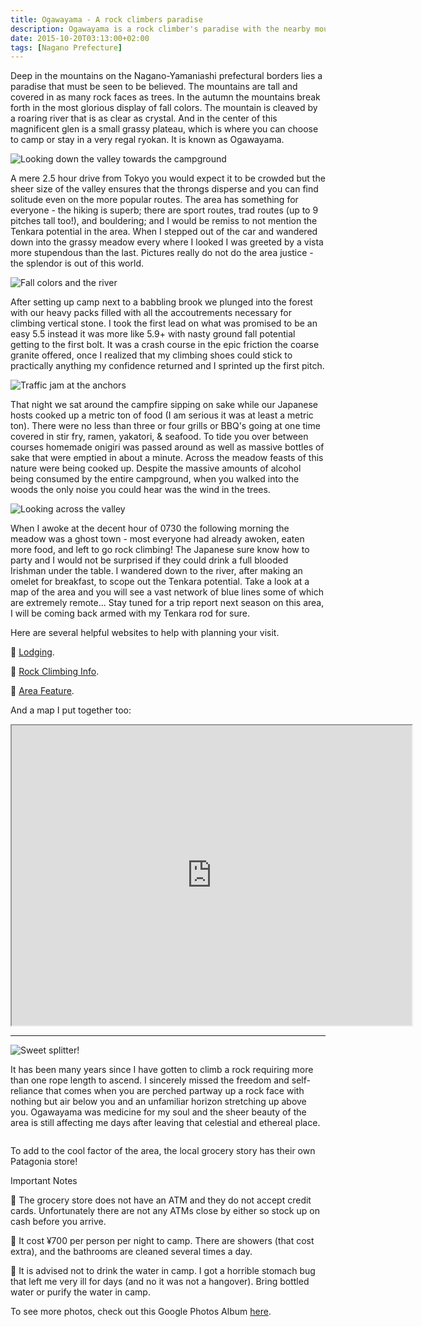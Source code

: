 ```yaml
---
title: Ogawayama - A rock climbers paradise
description: Ogawayama is a rock climber's paradise with the nearby mountains covered in several lifetimes worth of rock climbing adventure...
date: 2015-10-20T03:13:00+02:00
tags: [Nagano Prefecture]
---
```

<div class="text-lg mt-2">
<p class="mb-2">Deep in the mountains on the Nagano-Yamaniashi prefectural borders lies a paradise that must be seen to be believed. The mountains are tall and covered in as many rock faces as trees. In the autumn the mountains break forth in the most glorious display of fall colors. The mountain is cleaved by a roaring river that is as clear as crystal. And in the center of this magnificent glen is a small grassy plateau, which is where you can choose to camp or stay in a very regal ryokan. It is known as Ogawayama.</p>

<img class="w-8/12 rounded-lg shadow-lg mx-auto" src="https://fallfish-tenkara-images.s3-us-west-1.amazonaws.com/FfT+-+Ogawayama/ogawayama-rock+climbing-japan-valley-campground.JPG" alt="Looking down the valley towards the campground" />

<p class="mt-2 mb-2">A mere 2.5 hour drive from Tokyo you would expect it to be crowded but the sheer size of the valley ensures that the throngs disperse and you can find solitude even on the more popular routes. The area has something for everyone - the hiking is superb; there are sport routes, trad routes (up to 9 pitches tall too!), and bouldering; and I would be remiss to not mention the Tenkara potential in the area. When I stepped out of the car and wandered down into the grassy meadow every where I looked I was greeted by a vista more stupendous than the last. Pictures really do not do the area justice - the splendor is out of this world.</p>

<img class="w-8/12 rounded-lg shadow-lg mx-auto" src="https://fallfish-tenkara-images.s3-us-west-1.amazonaws.com/FfT+-+Ogawayama/ogawayama-rock+climbing-japan-river-rock-fall+colors.JPG" alt="Fall colors and the river" />

<p class="mt-2 mb-2">After setting up camp next to a babbling brook we plunged into the forest with our heavy packs filled with all the accoutrements necessary for climbing vertical stone. I took the first lead on what was promised to be an easy 5.5 instead it was more like 5.9+ with nasty ground fall potential getting to the first bolt. It was a crash course in the epic friction the coarse granite offered, once I realized that my climbing shoes could stick to practically anything my confidence returned and I sprinted up the first pitch.</p>

<img class="w-8/12 rounded-lg shadow-lg mx-auto" src="https://fallfish-tenkara-images.s3-us-west-1.amazonaws.com/FfT+-+Ogawayama/ogawayama-rock+climbing-japan-traffic+jam-anchors.JPG" alt="Traffic jam at the anchors" />

<p class="mt-2 mb-2">That night we sat around the campfire sipping on sake while our Japanese hosts cooked up a metric ton of food (I am serious it was at least a metric ton). There were no less than three or four grills or BBQ's going at one time covered in stir fry, ramen, yakatori, &amp; seafood. To tide you over between courses homemade onigiri was passed around as well as massive bottles of sake that were emptied in about a minute. Across the meadow feasts of this nature were being cooked up. Despite the massive amounts of alcohol being consumed by the entire campground, when you walked into the woods the only noise you could hear was the wind in the trees.</p>

<img class="w-8/12 rounded-lg shadow-lg mx-auto" src="https://fallfish-tenkara-images.s3-us-west-1.amazonaws.com/FfT+-+Ogawayama/ogawayama-rock+climbing-japan-views-landslide.JPG" alt="Looking across the valley" />

<p class="mt-2 mb-2">When I awoke at the decent hour of 0730 the following morning the meadow was a ghost town - most everyone had already awoken, eaten more food, and left to go rock climbing! The Japanese sure know how to party and I would not be surprised if they could drink a full blooded Irishman under the table. I wandered down to the river, after making an omelet for breakfast, to scope out the Tenkara potential. Take a look at a map of the area and you will see a vast network of blue lines some of which are extremely remote... Stay tuned for a trip report next season on this area, I will be coming back armed with my Tenkara rod for sure.</p>

<p class="mt-2 mb-2">Here are several helpful websites to help with planning your visit.</p>

<p class="mt-2 mb-2">&#128205; <a href="https://w2.avis.ne.jp/~mawarime/" target="_blank" rel="noopener noreferrer" class="text-red-500 hover:bg-red-500 hover:text-white">Lodging</a>.</p>

<p class="mt-2 mb-2">&#128205; <a href="https://www.ogawayama.com/" target="_blank" rel="noopener noreferrer" class="text-red-500 hover:bg-red-500 hover:text-white">Rock Climbing Info</a>.</p>

<p class="mt-2 mb-2">&#128205; <a href="https://www.ukclimbing.com/articles/page.php?id=264" target="_blank" rel="noopener noreferrer" class="text-red-500 hover:bg-red-500 hover:text-white">Area Feature</a>.</p>

<p class="mt-2 mb-2">And a map I put together too:</p>

<div style="text-align:center"><iframe src="https://www.google.com/maps/d/embed?mid=zaUCQfkWuJ3s.kPtaKpieNe2A" width="640" height="480"></iframe></div>

<hr />

<img class="mt-2 w-8/12 rounded-lg shadow-lg mx-auto" src="https://fallfish-tenkara-images.s3-us-west-1.amazonaws.com/FfT+-+Ogawayama/ogawayama-rock+climbing-japan-crack.JPG" alt="Sweet splitter!" />

<p class="mt-2 mb-2">It has been many years since I have gotten to climb a rock requiring more than one rope length to ascend. I sincerely missed the freedom and self-reliance that comes when you are perched partway up a rock face with nothing but air below you and an unfamiliar horizon stretching up above you. Ogawayama was medicine for my soul and the sheer beauty of the area is still affecting me days after leaving that celestial and ethereal place.</p>

<img class="w-8/12 rounded-lg shadow-lg mx-auto" src="https://fallfish-tenkara-images.s3-us-west-1.amazonaws.com/FfT+-+Ogawayama/ogawayama-rock+climbing-japan-bouldering.JPG" alt="" />

<p class="mt-2 mb-2">To add to the cool factor of the area, the local grocery story has their own Patagonia store!</p>

<p class="mt-2 mb-2 font-extrabold">Important Notes</p>
 	
<p class="mt-2 mb-2">&#128205; The grocery store does not have an ATM and they do not accept credit cards. Unfortunately there are not any ATMs close by either so stock up on cash before you arrive.</p>

<p class="mt-2 mb-2">&#128205; It cost ¥700 per person per night to camp. There are showers (that cost extra), and the bathrooms are cleaned several times a day.</p>

<p class="mt-2 mb-2">&#128205; It is advised not to drink the water in camp. I got a horrible stomach bug that left me very ill for days (and no it was not a hangover). Bring bottled water or purify the water in camp.</p>

<p class="mt-2 mb-2 italic text-center font-semibold text-gray-400">To see more photos, check out this Google Photos Album <a href="https://photos.app.goo.gl/KUHAFoA2TH2Q3hF1A" target="_blank" rel="noopener" class="text-red-500 hover:bg-red-500 hover:text-white">here</a>.</p>
</div>